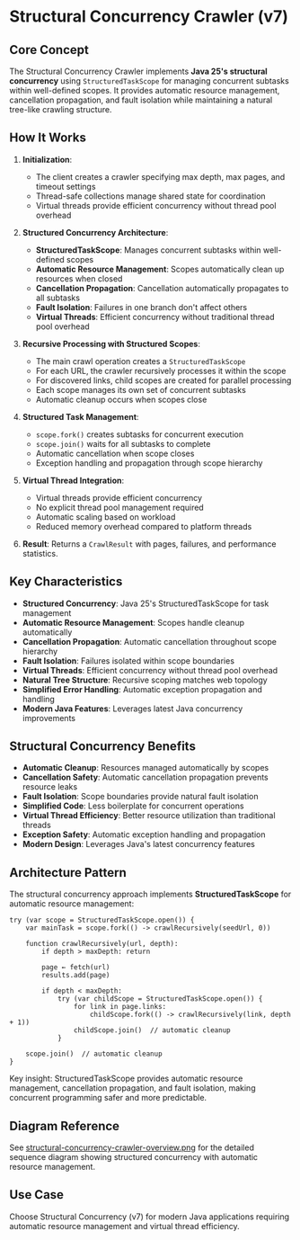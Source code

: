 # Structural Concurrency Crawler (v7)

## Core Concept

The Structural Concurrency Crawler implements **Java 25's structural concurrency** using `StructuredTaskScope` for managing concurrent subtasks within well-defined scopes. It provides automatic resource management, cancellation propagation, and fault isolation while maintaining a natural tree-like crawling structure.

## How It Works

1. **Initialization**:
   - The client creates a crawler specifying max depth, max pages, and timeout settings
   - Thread-safe collections manage shared state for coordination
   - Virtual threads provide efficient concurrency without thread pool overhead

2. **Structured Concurrency Architecture**:
   - **StructuredTaskScope**: Manages concurrent subtasks within well-defined scopes
   - **Automatic Resource Management**: Scopes automatically clean up resources when closed
   - **Cancellation Propagation**: Cancellation automatically propagates to all subtasks
   - **Fault Isolation**: Failures in one branch don't affect others
   - **Virtual Threads**: Efficient concurrency without traditional thread pool overhead

3. **Recursive Processing with Structured Scopes**:
   - The main crawl operation creates a `StructuredTaskScope`
   - For each URL, the crawler recursively processes it within the scope
   - For discovered links, child scopes are created for parallel processing
   - Each scope manages its own set of concurrent subtasks
   - Automatic cleanup occurs when scopes close

4. **Structured Task Management**:
   - `scope.fork()` creates subtasks for concurrent execution
   - `scope.join()` waits for all subtasks to complete
   - Automatic cancellation when scope closes
   - Exception handling and propagation through scope hierarchy

5. **Virtual Thread Integration**:
   - Virtual threads provide efficient concurrency
   - No explicit thread pool management required
   - Automatic scaling based on workload
   - Reduced memory overhead compared to platform threads

6. **Result**: Returns a `CrawlResult` with pages, failures, and performance statistics.

## Key Characteristics

- **Structured Concurrency**: Java 25's StructuredTaskScope for task management
- **Automatic Resource Management**: Scopes handle cleanup automatically
- **Cancellation Propagation**: Automatic cancellation throughout scope hierarchy
- **Fault Isolation**: Failures isolated within scope boundaries
- **Virtual Threads**: Efficient concurrency without thread pool overhead
- **Natural Tree Structure**: Recursive scoping matches web topology
- **Simplified Error Handling**: Automatic exception propagation and handling
- **Modern Java Features**: Leverages latest Java concurrency improvements

## Structural Concurrency Benefits

- **Automatic Cleanup**: Resources managed automatically by scopes
- **Cancellation Safety**: Automatic cancellation propagation prevents resource leaks
- **Fault Isolation**: Scope boundaries provide natural fault isolation
- **Simplified Code**: Less boilerplate for concurrent operations
- **Virtual Thread Efficiency**: Better resource utilization than traditional threads
- **Exception Safety**: Automatic exception handling and propagation
- **Modern Design**: Leverages Java's latest concurrency features

## Architecture Pattern

The structural concurrency approach implements **StructuredTaskScope** for automatic resource management:

```
try (var scope = StructuredTaskScope.open()) {
    var mainTask = scope.fork(() -> crawlRecursively(seedUrl, 0))

    function crawlRecursively(url, depth):
        if depth > maxDepth: return

        page ← fetch(url)
        results.add(page)

        if depth < maxDepth:
            try (var childScope = StructuredTaskScope.open()) {
                for link in page.links:
                    childScope.fork(() -> crawlRecursively(link, depth + 1))
                childScope.join()  // automatic cleanup
            }

    scope.join()  // automatic cleanup
}
```

Key insight: StructuredTaskScope provides automatic resource management, cancellation propagation, and fault isolation, making concurrent programming safer and more predictable.

## Diagram Reference

See [structural-concurrency-crawler-overview.png](./structural-concurrency-crawler-overview.png) for the detailed sequence diagram showing structured concurrency with automatic resource management.

## Use Case

Choose Structural Concurrency (v7) for modern Java applications requiring automatic resource management and virtual thread efficiency.
